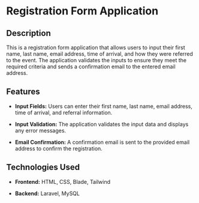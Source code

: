 # Registration Form Application

## Description

This is a registration form application that allows users to input their first name, last name, email address, time of arrival, and how they were referred to the event. The application validates the inputs to ensure they meet the required criteria and sends a confirmation email to the entered email address.

## Features

- **Input Fields:** Users can enter their first name, last name, email address, time of arrival, and referral information.

- **Input Validation:** The application validates the input data and displays any error messages.

- **Email Confirmation:** A confirmation email is sent to the provided email address to confirm the registration.

## Technologies Used

- **Frontend:** HTML, CSS, Blade, Tailwind

- **Backend:** Laravel, MySQL
